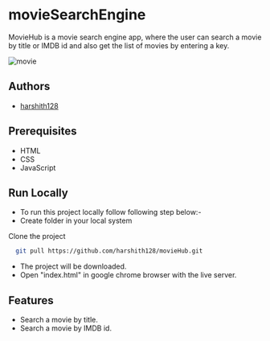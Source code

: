 # movieSearchEngine

MovieHub is a movie search engine app, where the user can search a movie by title or IMDB id and also get the list of movies by entering a key.

![movie](https://user-images.githubusercontent.com/88575764/148431287-0e46ba40-f8a0-4b65-a824-b8f6aa42c755.png)

## Authors

- [harshith128](https://github.com/harshith128)

## Prerequisites
- HTML
- CSS
- JavaScript

## Run Locally
- To run this project locally follow following step below:-
- Create folder in your local system

Clone the project

```bash
  git pull https://github.com/harshith128/movieHub.git
```
- The project will be downloaded.
- Open "index.html" in google chrome browser with the live server.

## Features

- Search a movie by title.
- Search a movie by IMDB id.
